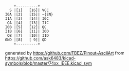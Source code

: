 

	    +----------+
	  S |[1]   [16]| VCC
	I0A |[2]   [15]| ~{EN}
	I1A |[3]   [14]| I0C
	 QA |[4]   [13]| I1C
	I0B |[5]   [12]| QC
	I1B |[6]   [11]| I0D
	 QB |[7]   [10]| I1D
	GND |[8]   [ 9]| QD
	    +----------+


generated by https://github.com/FBEZ/Pinout-AsciiArt from https://github.com/ask6483/kicad-symbols/blob/master/74xx_IEEE.kicad_sym